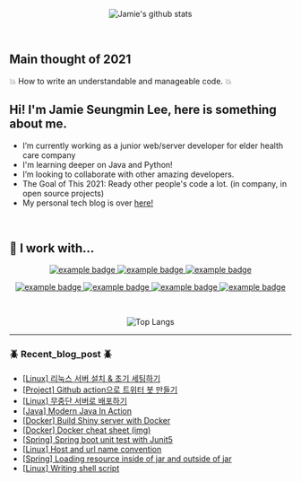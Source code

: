 <div align="center">
      
![Jamie's github stats](https://github-readme-stats.vercel.app/api?username=leeleelee3264&show_icons=true&hide_border=true&theme=radical) 
   
</div>

<br> 

## Main thought of 2021 
:boom: How to write an understandable and manageable code. :boom:

## Hi! I'm Jamie Seungmin Lee, here is something about me.

- I’m currently working as a junior web/server developer for elder health care company 
- I'm learning deeper on Java and Python! 
- I’m looking to collaborate with other amazing developers.
- The Goal of This 2021: Ready other people's code a lot. (in company, in open source projects)
- My personal tech blog is over [here!](https://leeleelee3264.github.io/)
<br>

## :wrench: I work with...
<p align="center">
   <a href="#">
    <img src="https://github.com/leeleelee3264/ColoredBadges/blob/master/svg/dev/languages/java.svg" alt="example badge" style="vertical-align:top margin:6px 4px">
  </a>  
   <a href="#">
    <img src="https://github.com/leeleelee3264/ColoredBadges/blob/master/svg/dev/languages/python.svg" alt="example badge" style="vertical-align:top margin:6px 4px">
  </a> 
   <a href="#">
    <img src="https://github.com/leeleelee3264/ColoredBadges/blob/master/svg/dev/languages/js.svg" alt="example badge" style="vertical-align:top margin:6px 4px">
  </a>  
</p>

<p align="center">
 <a href="#">
    <img src="https://github.com/leeleelee3264/ColoredBadges/blob/master/svg/dev/frameworks/nodejs_larger.svg" alt="example badge" style="vertical-align:top margin:6px 4px">
  </a>
   <a href="#">
    <img src="https://github.com/leeleelee3264/ColoredBadges/blob/master/svg/dev/services/aws.svg" alt="example badge" style="vertical-align:top margin:6px 4px">
  </a>
   <a href="#">
    <img src="https://github.com/leeleelee3264/ColoredBadges/blob/master/svg/dev/tools/docker.svg" alt="example badge" style="vertical-align:top margin:6px 4px">
  </a>
   <a href="#">
    <img src="https://github.com/leeleelee3264/ColoredBadges/blob/master/svg/dev/tools/jetbrains_intellij.svg" alt="example badge" style="vertical-align:top margin:6px 4px">
  </a>
</p>

<br>
<div align="center">
   
![Top Langs](https://github-readme-stats.vercel.app/api/top-langs/?username=leeleelee3264&layout=compact)  

</div>

---

### :beetle: Recent_blog_post :beetle: 
- [[Linux] 리눅스 서버 설치 & 초기 세팅하기](https://leeleelee3264.github.io/backend/2021/04/16/linux-server-init-setting.html)
- [[Project] Github action으로 트위터 봇 만들기](https://leeleelee3264.github.io/backend/2021/04/16/twitterbot-with-git-action.html)
- [[Linux] 무중단 서버로 배포하기](https://leeleelee3264.github.io/backend/2021/03/15/blue-green-deploy.html)
- [[Java] Modern Java In Action](https://leeleelee3264.github.io/backend/2021/02/14/java-in-action-part1.html)
- [[Docker] Build Shiny server with Docker](https://leeleelee3264.github.io/backend/2021/01/30/build-server-with-docker.html)
- [[Docker] Docker cheat sheet (img)](https://leeleelee3264.github.io/backend/2021/01/30/docker-cheet-sheet.html)
- [[Spring] Spring boot unit test with Junit5](https://leeleelee3264.github.io/backend/2021/01/26/spring-unit-test.html)
- [[Linux] Host and url name convention](https://leeleelee3264.github.io/backend/2021/01/13/linux-host-name-convention.html)
- [[Spring] Loading resource inside of jar and outside of jar](https://leeleelee3264.github.io/backend/2021/01/08/spring-resource-load.html)
- [[Linux] Writing shell script](https://leeleelee3264.github.io/backend/2021/01/05/linux-writing-shell-script.html)